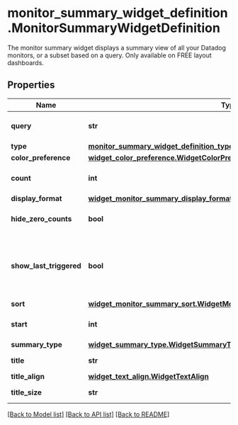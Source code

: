 # monitor_summary_widget_definition.MonitorSummaryWidgetDefinition

The monitor summary widget displays a summary view of all your Datadog monitors, or a subset based on a query. Only available on FREE layout dashboards.
## Properties
Name | Type | Description | Notes
------------ | ------------- | ------------- | -------------
**query** | **str** | Query to filter the monitors with. | 
**type** | [**monitor_summary_widget_definition_type.MonitorSummaryWidgetDefinitionType**](MonitorSummaryWidgetDefinitionType.md) |  | 
**color_preference** | [**widget_color_preference.WidgetColorPreference**](WidgetColorPreference.md) |  | [optional] 
**count** | **int** | The number of monitors to display. | [optional] 
**display_format** | [**widget_monitor_summary_display_format.WidgetMonitorSummaryDisplayFormat**](WidgetMonitorSummaryDisplayFormat.md) |  | [optional] 
**hide_zero_counts** | **bool** | Whether to show counts of 0 or not. | [optional] 
**show_last_triggered** | **bool** | Whether to show the time that has elapsed since the monitor/group triggered. | [optional] 
**sort** | [**widget_monitor_summary_sort.WidgetMonitorSummarySort**](WidgetMonitorSummarySort.md) |  | [optional] 
**start** | **int** | The start of the list. Typically 0. | [optional] 
**summary_type** | [**widget_summary_type.WidgetSummaryType**](WidgetSummaryType.md) |  | [optional] 
**title** | **str** | Title of the widget. | [optional] 
**title_align** | [**widget_text_align.WidgetTextAlign**](WidgetTextAlign.md) |  | [optional] 
**title_size** | **str** | Size of the title. | [optional] 

[[Back to Model list]](README.md#documentation-for-models) [[Back to API list]](README.md#documentation-for-api-endpoints) [[Back to README]](README.md)


